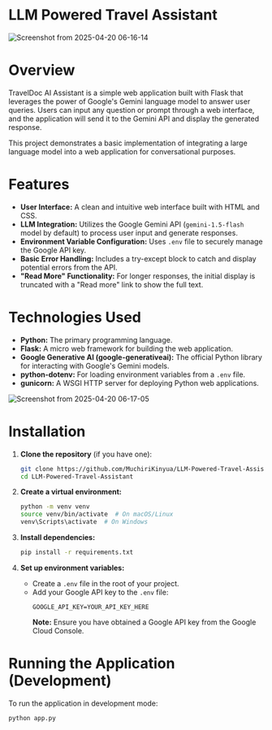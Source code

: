 # LLM Powered Travel Assistant

![Screenshot from 2025-04-20 06-16-14](https://github.com/user-attachments/assets/da993ecf-4505-4069-92aa-1060cc180767)

# Overview

TravelDoc AI Assistant is a simple web application built with Flask that leverages the power of Google's Gemini language model to answer user queries. Users can input any question or prompt through a web interface, and the application will send it to the Gemini API and display the generated response.

This project demonstrates a basic implementation of integrating a large language model into a web application for conversational purposes.

# Features

* **User Interface:** A clean and intuitive web interface built with HTML and CSS.
* **LLM Integration:** Utilizes the Google Gemini API (`gemini-1.5-flash` model by default) to process user input and generate responses.
* **Environment Variable Configuration:** Uses `.env` file to securely manage the Google API key.
* **Basic Error Handling:** Includes a try-except block to catch and display potential errors from the API.
* **"Read More" Functionality:** For longer responses, the initial display is truncated with a "Read more" link to show the full text.

# Technologies Used

* **Python:** The primary programming language.
* **Flask:** A micro web framework for building the web application.
* **Google Generative AI (google-generativeai):** The official Python library for interacting with Google's Gemini models.
* **python-dotenv:** For loading environment variables from a `.env` file.
* **gunicorn:** A WSGI HTTP server for deploying Python web applications.

![Screenshot from 2025-04-20 06-17-05](https://github.com/user-attachments/assets/054da8ed-72cb-42b6-b407-8165237bf3c5)

# Installation

1.  **Clone the repository** (if you have one):
    ```bash
    git clone https://github.com/MuchiriKinyua/LLM-Powered-Travel-Assistant
    cd LLM-Powered-Travel-Assistant
    ```

2.  **Create a virtual environment:**
    ```bash
    python -m venv venv
    source venv/bin/activate  # On macOS/Linux
    venv\Scripts\activate  # On Windows
    ```

3.  **Install dependencies:**
    ```bash
    pip install -r requirements.txt
    ```

4.  **Set up environment variables:**
    * Create a `.env` file in the root of your project.
    * Add your Google API key to the `.env` file:
        ```
        GOOGLE_API_KEY=YOUR_API_KEY_HERE
        ```
        **Note:** Ensure you have obtained a Google API key from the Google Cloud Console.

# Running the Application (Development)

To run the application in development mode:

```bash
python app.py

